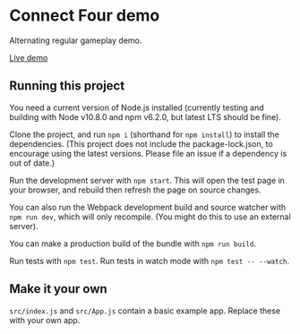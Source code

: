 # Connect Four demo

Alternating regular gameplay demo.

[Live demo](https://samsch.github.io/connect-four-demo/)

## Running this project

You need a current version of Node.js installed (currently testing and building with Node v10.8.0 and npm v6.2.0, but latest LTS should be fine).

Clone the project, and run `npm i` (shorthand for `npm install`) to install the dependencies. (This project does not include the package-lock.json, to encourage using the latest versions. Please file an issue if a dependency is out of date.)

Run the development server with `npm start`. This will open the test page in your browser, and rebuild then refresh the page on source changes.

You can also run the Webpack development build and source watcher with `npm run dev`, which will only recompile. (You might do this to use an external server).

You can make a production build of the bundle with `npm run build`.

Run tests with `npm test`. Run tests in watch mode with `npm test -- --watch`.

## Make it your own

`src/index.js` and `src/App.js` contain a basic example app. Replace these with your own app.
